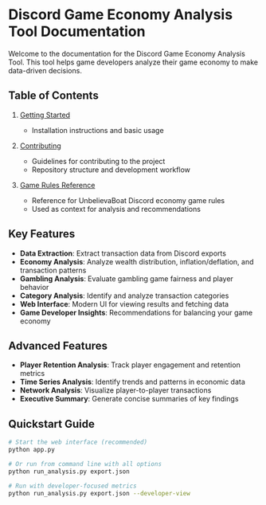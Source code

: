 # Discord Game Economy Analysis Tool Documentation

Welcome to the documentation for the Discord Game Economy Analysis Tool. This tool helps game developers analyze their game economy to make data-driven decisions.

## Table of Contents

1. [Getting Started](SETUP.md)
   - Installation instructions and basic usage

2. [Contributing](CONTRIBUTING.md)
   - Guidelines for contributing to the project
   - Repository structure and development workflow

3. [Game Rules Reference](game_guide.md)
   - Reference for UnbelievaBoat Discord economy game rules
   - Used as context for analysis and recommendations

## Key Features

- **Data Extraction**: Extract transaction data from Discord exports
- **Economy Analysis**: Analyze wealth distribution, inflation/deflation, and transaction patterns
- **Gambling Analysis**: Evaluate gambling game fairness and player behavior
- **Category Analysis**: Identify and analyze transaction categories
- **Web Interface**: Modern UI for viewing results and fetching data
- **Game Developer Insights**: Recommendations for balancing your game economy

## Advanced Features

- **Player Retention Analysis**: Track player engagement and retention metrics
- **Time Series Analysis**: Identify trends and patterns in economic data
- **Network Analysis**: Visualize player-to-player transactions
- **Executive Summary**: Generate concise summaries of key findings

## Quickstart Guide

```bash
# Start the web interface (recommended)
python app.py

# Or run from command line with all options
python run_analysis.py export.json

# Run with developer-focused metrics
python run_analysis.py export.json --developer-view
``` 
